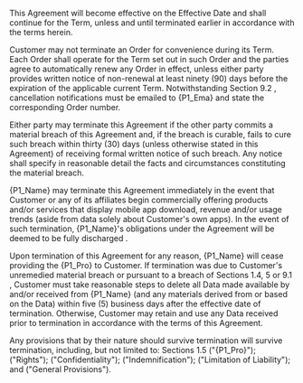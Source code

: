 This Agreement will become effective on the Effective Date and shall continue for the Term, unless and until terminated earlier in accordance with the terms herein.

Customer may not terminate an Order for convenience during its Term. Each Order shall operate for the Term set out in such Order and the parties agree to automatically renew any Order in effect, unless either party provides written notice of non-renewal at least ninety (90) days before the expiration of the applicable current Term. Notwithstanding Section 9.2 , cancellation notifications must be emailed to {P1_Ema} and state the corresponding Order number.

Either party may terminate this Agreement if the other party commits a material breach of this Agreement and, if the breach is curable, fails to cure such breach within thirty (30) days (unless otherwise stated in this Agreement) of receiving formal written notice of such breach. Any notice shall specify in reasonable detail the facts and circumstances constituting the material breach.

{P1_Name} may terminate this Agreement immediately in the event that Customer or any of its affiliates begin commercially offering products and/or services that display mobile app download, revenue and/or usage trends (aside from data solely about Customer's own apps). In the event of such termination, {P1_Name}'s obligations under the Agreement will be deemed to be fully discharged .

Upon termination of this Agreement for any reason, {P1_Name} will cease providing the {P1_Pro} to Customer. If termination was due to Customer's unremedied material breach or pursuant to a breach of Sections 1.4, 5 or 9.1 , Customer must take reasonable steps to delete all Data made available by and/or received from {P1_Name} (and any materials derived from or based on the Data) within five (5) business days after the effective date of termination. Otherwise, Customer may retain and use any Data received prior to termination in accordance with the terms of this Agreement.

Any provisions that by their nature should survive termination will survive termination, including, but not limited to: Sections 1.5 ("{P1_Pro}"); ("Rights"); ("Confidentiality"); ("Indemnification"); ("Limitation of Liability"); and ("General Provisions").

